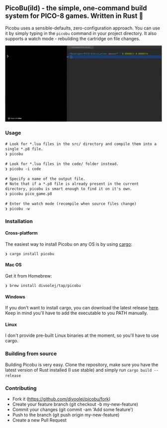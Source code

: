 ## PicoBu(ild) - the simple, one-command build system for PICO-8 games. Written in Rust :crab:
Picobu uses a sensible-defaults, zero-configuration approach. You can use it by simply typing in the `picobu` command in your project directory. It also supports a watch mode - rebuilding the cartridge on file changes.

![](picobu.gif)

### Usage
```fish
# Look for *.lua files in the src/ directory and compile them into a single *.p8 file.
❯ picobu

# Look for *.lua files in the code/ folder instead.
❯ picobu -i code

# Specify a name of the output file.
# Note that if a *.p8 file is already present in the current directory, picobu is smart enough to find it on it's own.
❯ picobu pico_game.p8

# Enter the watch mode (recompile when source files change)
❯ picobu -w
```

### Installation

#### Cross-platform
The easiest way to install Picobu on any OS is by using [cargo](https://www.rust-lang.org/tools/install):
```fish
❯ cargo install picobu
```

#### Mac OS
Get it from Homebrew:
```fish
❯ brew install divoolej/tap/picobu
```

#### Windows
If you don't want to install cargo, you can download the latest release [here](https://github.com/Divoolej/picobu/releases/latest).
Keep in mind you'll have to add the executable to you PATH manually.

#### Linux
I don't provide pre-built Linux binaries at the moment, so you'll have to use cargo.

### Building from source

Building Picobu is very easy. Clone the repository, make sure you have the latest version of Rust installed (I use stable) and simply run `cargo build --release`

### Contributing

* Fork it (https://github.com/divoolej/picobu/fork)
* Create your feature branch (git checkout -b my-new-feature)
* Commit your changes (git commit -am 'Add some feature')
* Push to the branch (git push origin my-new-feature)
* Create a new Pull Request
